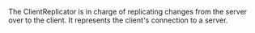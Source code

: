 The ClientReplicator is in charge of replicating changes from the server over to the client. It represents the client's connection to a server.